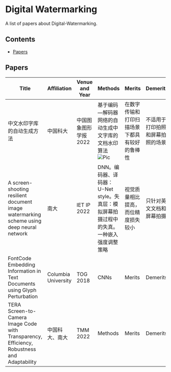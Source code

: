 # Digital Watermarking
A list of papers about Digital-Watermarking.
## Contents
- [Papers](#papers)

## Papers
 | Title | Affiliation | Venue and Year | Methods | Merits | Demerits | Link | Database | Code |
 | ----- | ----------- | -------------- | ------- | ------ | -------- | ---- | ------ | ---- |
 | 中文水印字库的自动生成方法 | 中国科大 | 中国图象图形学报 2022 | 基于编码—解码器网络的自动生成中文字库的文档水印算法 ![Pic](https://BBP52.github.io/pic/Network_1.jpg) | 在数字传输和打印扫描场景下都具有较好的鲁棒性 | 不适用于打印拍照和屏幕拍照的场景 | [Paper](http://www.cjig.cn/html/2022/1/20220118.htm) | | |
 | A screen-shooting resilient document image watermarking scheme using deep neural network | 南大 | IET IP 2022 | DNN。编码器、译码器：U-Net style。失真层：模拟屏幕拍摄过程中的失真。一种嵌入强度调整策略 | 视觉质量相比提高，而位精度损失较小 | 只针对英文文档和屏幕拍摄 | [Paper](https://ietresearch.onlinelibrary.wiley.com/doi/epdf/10.1049/ipr2.12653) | [DocImgEN](https://github.com/gslxr/Document-image-watermarking) | [code](https://github.com/gslxr/Document-image-watermarking) |
 | FontCode Embedding Information in Text Documents using Glyph Perturbation | Columbia University | TOG 2018 | CNNs | Merits | Demerits | [Paper](https://dl.acm.org/doi/10.1145/3152823) | | |
 | TERA Screen-to-Camera Image Code with Transparency, Efficiency, Robustness and Adaptability | 中国科大、南大 | TMM 2022 | Methods | Merits | Demerits | [Paper](https://ieeexplore.ieee.org/document/9362313) | | |

